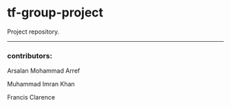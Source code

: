 # tf-group-project
Project repository.

-----

### contributors:

Arsalan Mohammad Arref


Muhammad Imran Khan


Francis Clarence


